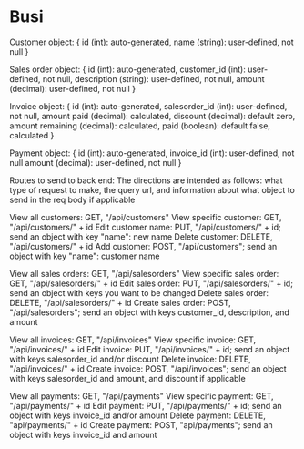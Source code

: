 # Busi

Customer object: {
    id (int): auto-generated,
    name (string): user-defined, not null
}

Sales order object: {
    id (int): auto-generated,
    customer_id (int): user-defined, not null,
    description (string): user-defined, not null,
    amount (decimal): user-defined, not null
}

Invoice object: {
    id (int): auto-generated,
    salesorder_id (int): user-defined, not null,
    amount paid (decimal): calculated,
    discount (decimal): default zero,
    amount remaining (decimal): calculated,
    paid (boolean): default false, calculated
}

Payment object: {
    id (int): auto-generated,
    invoice_id (int): user-defined, not null
    amount (decimal): user-defined, not null
}

Routes to send to back end:
The directions are intended as follows: what type of request to make, the query url, and information about what object to send in the req body if applicable

View all customers: GET, "/api/customers"
View specific customer: GET, "/api/customers/" + id
Edit customer name: PUT, "/api/customers/" + id; send an object with key "name": new name
Delete customer: DELETE, "/api/customers/" + id
Add customer: POST, "/api/customers"; send an object with key "name": customer name

View all sales orders: GET, "/api/salesorders"
View specific sales order: GET, "/api/salesorders/" + id
Edit sales order: PUT, "/api/salesorders/" + id; send an object with keys you want to be changed
Delete sales order: DELETE, "/api/salesorders/" + id
Create sales order: POST, "/api/salesorders"; send an object with keys customer_id, description, and amount

View all invoices: GET, "/api/invoices"
View specific invoice: GET, "/api/invoices/" + id
Edit invoice: PUT, "/api/invoices/" + id; send an object with keys salesorder_id and/or discount
Delete invoice: DELETE, "/api/invoices/" + id
Create invoice: POST, "/api/invoices"; send an object with keys salesorder_id and amount, and discount if applicable

View all payments: GET, "/api/payments"
View specific payment: GET, "/api/payments/" + id
Edit payment: PUT, "/api/payments/" + id; send an object with keys invoice_id and/or amount
Delete payment: DELETE, "api/payments/" + id
Create payment: POST, "api/payments"; send an object with keys invoice_id and amount